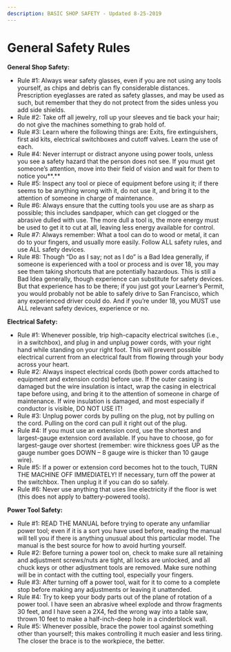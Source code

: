 ```yaml
---
description: BASIC SHOP SAFETY - Updated 8-25-2019
---
```


# General Safety Rules

**General Shop Safety:**

* Rule \#1:  Always wear safety glasses, even if you are not using any tools yourself, as chips and debris can fly considerable distances.  Prescription eyeglasses are rated as safety glasses, and may be used as such, but remember that they do not protect from the sides unless you add side shields.
* Rule \#2:  Take off all jewelry, roll up your sleeves and tie back your hair; do not give the machines something to grab hold of.
* Rule \#3:  Learn where the following things are:  Exits, fire extinguishers, first aid kits, electrical switchboxes and cutoff valves.  Learn the use of each.
* Rule \#4:  Never interrupt or distract anyone using power tools, unless you see a safety hazard that the person does not see.  If you must get someone’s attention, move into their field of vision and wait for them to notice you**.**
* Rule \#5:  Inspect any tool or piece of equipment before using it; if there seems to be anything wrong with it, do not use it, and bring it to the attention of someone in charge of maintenance.
* Rule \#6:  Always ensure that the cutting tools you use are as sharp as possible; this includes sandpaper, which can get clogged or the abrasive dulled with use.  The more dull a tool is, the more energy must be used to get it to cut at all, leaving less energy available for control.
* Rule \#7:  Always remember:  What a tool can do to wood or metal, it can do to your fingers, and usually more easily.  Follow ALL safety rules, and use ALL safety devices.  
* Rule \#8:  Though “Do as I say; not as I do” is a Bad Idea generally, if someone is experienced with a tool or process and is over 18, you may see them taking shortcuts that are potentially hazardous.  This is still a Bad Idea generally, though experience can substitute for safety devices. But that experience has to be there; if you just got your Learner’s Permit, you would probably not be able to safely drive to San Francisco, which any experienced driver could do.  And if you’re under 18, you MUST use ALL relevant safety devices, experience or no.

**Electrical Safety:**

* Rule \#1:  Whenever possible, trip high-capacity electrical switches \(i.e., in a switchbox\), and plug in and unplug power cords, with your right hand while standing on your right foot.  This will prevent possible electrical current from an electrical fault from flowing through your body across your heart.
* Rule \#2:  Always inspect electrical cords \(both power cords attached to equipment and extension cords\) before use.  If the outer casing is damaged but the wire insulation is intact, wrap the casing in electrical tape before using, and bring it to the attention of someone in charge of maintenance.  If wire insulation is damaged, and most especially if conductor is visible, DO NOT USE IT!
* Rule \#3:  Unplug power cords by pulling on the plug, not by pulling on the cord.  Pulling on the cord can pull it right out of the plug.
* Rule \#4:  If you must use an extension cord, use the shortest and largest-gauge extension cord available.  If you have to choose, go for largest-gauge over shortest \(remember: wire thickness goes UP as the gauge number goes DOWN – 8 gauge wire is thicker than 10 gauge wire\).
* Rule \#5:  If a power or extension cord becomes hot to the touch, TURN THE MACHINE OFF IMMEDIATELY!  If necessary, turn off the power at the switchbox. Then unplug it if you can do so safely.
* Rule \#6:  Never use anything that uses line electricity if the floor is wet \(this does not apply to battery-powered tools\).

**Power Tool Safety:**

* Rule \#1:  READ THE MANUAL before trying to operate any unfamiliar power tool; even if it is a sort you have used before, reading the manual will tell you if there is anything unusual about this particular model.  The manual is the best source for how to avoid hurting yourself.
* Rule \#2:  Before turning a power tool on, check to make sure all retaining and adjustment screws/nuts are tight, all locks are unlocked, and all chuck keys or other adjustment tools are removed.  Make sure nothing will be in contact with the cutting tool, especially your fingers.
* Rule \#3:  After turning off a power tool, wait for it to come to a complete stop before making any adjustments or leaving it unattended.
* Rule \#4:  Try to keep your body parts out of the plane of rotation of a power tool.  I have seen an abrasive wheel explode and throw fragments 30 feet, and I have seen a 2X4, fed the wrong way into a table saw, thrown 10 feet to make a half-inch-deep hole in a cinderblock wall.
* Rule \#5:  Whenever possible, brace the power tool against something other than yourself; this makes controlling it much easier and less tiring.  The closer the brace is to the workpiece, the better. 

